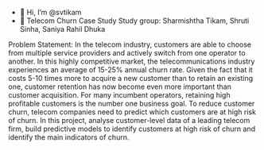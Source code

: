 - 👋 Hi, I’m @svtikam
- 👀 Telecom Churn Case 
Study
Study group: Sharmishtha Tikam, Shruti Sinha, Saniya Rahil Dhuka


Problem Statement:
In the telecom industry, customers are able to choose from multiple service providers and actively switch from one operator to another. In this highly competitive market, the telecommunications industry experiences an average of 15-25% annual churn rate. Given the fact that it costs 5-10 times more to acquire a new customer than to retain an existing one, customer retention has now become even more important than customer acquisition. For many incumbent operators, retaining high profitable customers is the number one business goal. To reduce customer churn, telecom companies need to predict which customers are at high risk of churn. In this project, analyse customer-level data of a leading telecom firm, build predictive models to identify customers at high risk of churn and identify the main indicators of churn.
